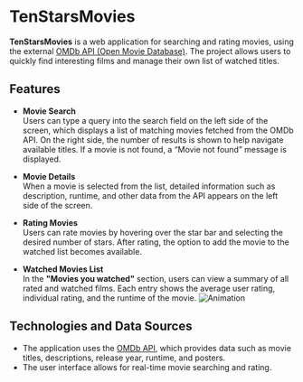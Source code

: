 # TenStarsMovies

**TenStarsMovies** is a web application for searching and rating movies, using the external [OMDb API (Open Movie Database)](https://www.omdbapi.com). The project allows users to quickly find interesting films and manage their own list of watched titles.

## Features

- **Movie Search**  
  Users can type a query into the search field on the left side of the screen, which displays a list of matching movies fetched from the OMDb API. On the right side, the number of results is shown to help navigate available titles. If a movie is not found, a “Movie not found” message is displayed.

- **Movie Details**  
  When a movie is selected from the list, detailed information such as description, runtime, and other data from the API appears on the left side of the screen.

- **Rating Movies**  
  Users can rate movies by hovering over the star bar and selecting the desired number of stars. After rating, the option to add the movie to the watched list becomes available.

- **Watched Movies List**  
  In the **"Movies you watched"** section, users can view a summary of all rated and watched films. Each entry shows the average user rating, individual rating, and the runtime of the movie.
![Animation](https://github.com/user-attachments/assets/459f3614-e2d5-4fe0-b363-9822f469d300)



## Technologies and Data Sources

- The application uses the [OMDb API](https://www.omdbapi.com), which provides data such as movie titles, descriptions, release year, runtime, and posters.
- The user interface allows for real-time movie searching and rating.
